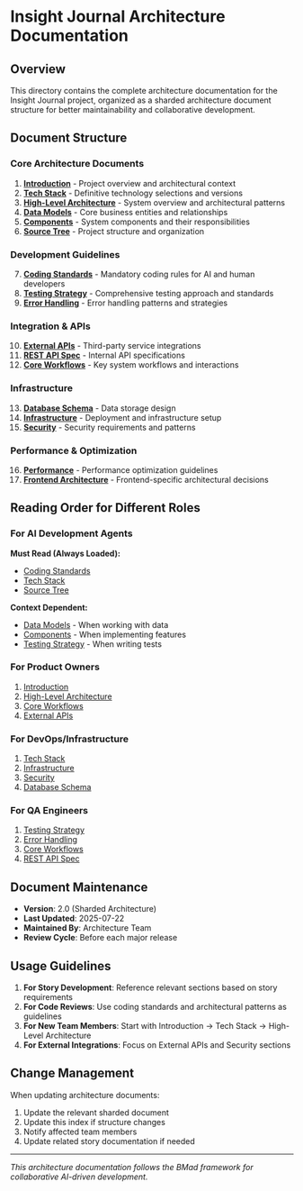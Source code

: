 # Insight Journal Architecture Documentation

## Overview

This directory contains the complete architecture documentation for the Insight Journal project, organized as a sharded architecture document structure for better maintainability and collaborative development.

## Document Structure

### Core Architecture Documents

1. **[Introduction](./introduction.md)** - Project overview and architectural context
2. **[Tech Stack](./tech-stack.md)** - Definitive technology selections and versions
3. **[High-Level Architecture](./high-level-architecture.md)** - System overview and architectural patterns
4. **[Data Models](./data-models.md)** - Core business entities and relationships
5. **[Components](./components.md)** - System components and their responsibilities
6. **[Source Tree](./source-tree.md)** - Project structure and organization

### Development Guidelines

7. **[Coding Standards](./coding-standards.md)** - Mandatory coding rules for AI and human developers
8. **[Testing Strategy](./testing-strategy.md)** - Comprehensive testing approach and standards
9. **[Error Handling](./error-handling.md)** - Error handling patterns and strategies

### Integration & APIs

10. **[External APIs](./external-apis.md)** - Third-party service integrations
11. **[REST API Spec](./rest-api-spec.md)** - Internal API specifications
12. **[Core Workflows](./core-workflows.md)** - Key system workflows and interactions

### Infrastructure

13. **[Database Schema](./database-schema.md)** - Data storage design
14. **[Infrastructure](./infrastructure.md)** - Deployment and infrastructure setup
15. **[Security](./security.md)** - Security requirements and patterns

### Performance & Optimization

16. **[Performance](./performance.md)** - Performance optimization guidelines
17. **[Frontend Architecture](./frontend-architecture.md)** - Frontend-specific architectural decisions

## Reading Order for Different Roles

### For AI Development Agents
**Must Read (Always Loaded):**
- [Coding Standards](./coding-standards.md)
- [Tech Stack](./tech-stack.md)
- [Source Tree](./source-tree.md)

**Context Dependent:**
- [Data Models](./data-models.md) - When working with data
- [Components](./components.md) - When implementing features
- [Testing Strategy](./testing-strategy.md) - When writing tests

### For Product Owners
1. [Introduction](./introduction.md)
2. [High-Level Architecture](./high-level-architecture.md)
3. [Core Workflows](./core-workflows.md)
4. [External APIs](./external-apis.md)

### For DevOps/Infrastructure
1. [Tech Stack](./tech-stack.md)
2. [Infrastructure](./infrastructure.md)
3. [Security](./security.md)
4. [Database Schema](./database-schema.md)

### For QA Engineers
1. [Testing Strategy](./testing-strategy.md)
2. [Error Handling](./error-handling.md)
3. [Core Workflows](./core-workflows.md)
4. [REST API Spec](./rest-api-spec.md)

## Document Maintenance

- **Version**: 2.0 (Sharded Architecture)
- **Last Updated**: 2025-07-22
- **Maintained By**: Architecture Team
- **Review Cycle**: Before each major release

## Usage Guidelines

1. **For Story Development**: Reference relevant sections based on story requirements
2. **For Code Reviews**: Use coding standards and architectural patterns as guidelines
3. **For New Team Members**: Start with Introduction → Tech Stack → High-Level Architecture
4. **For External Integrations**: Focus on External APIs and Security sections

## Change Management

When updating architecture documents:
1. Update the relevant sharded document
2. Update this index if structure changes
3. Notify affected team members
4. Update related story documentation if needed

---

*This architecture documentation follows the BMad framework for collaborative AI-driven development.*
